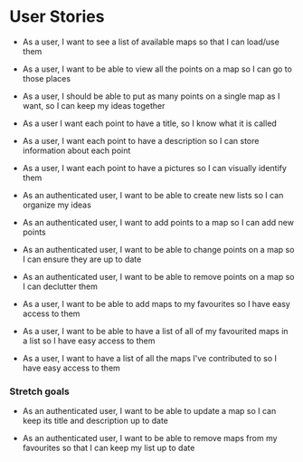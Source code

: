 # User Stories

- As a user, I want to see a list of available maps so that I can load/use them 

- As a user, I want to be able to view all the points on a map so I can go to those places 

- As a user, I should be able to put as many points on a single map as I want, so I can keep my ideas together 

- As a user I want each point to have a title, so I know what it is called 

- As a user, I want each point to have a description so I can store information about each point 

- As a user, I want each point to have a pictures so I can visually identify them 

- As an authenticated user, I want to be able to create new lists so I can organize my ideas 

- As an authenticated user, I want to add points to a map so I can add new points

- As an authenticated user, I want to be able to change points on a map so I can ensure they are up to date

- As an authenticated user, I want to be able to remove points on a map so I can declutter them 

- As a user, I want to be able to add maps to my favourites so I have easy access to them 

- As a user, I want to be able to have a list of all of my favourited maps in a list so I have easy access to them

- As a user, I want to have a list of all the maps I've contributed to so I have easy access to them 

### Stretch goals 

- As an authenticated user, I want to be able to update a map so I can keep its title and description up to date 

- As an authenticated user, I want to be able to remove maps from my favourites so that I can keep my list up to date 
